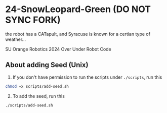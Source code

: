 # 24-SnowLeopard-Green (DO NOT SYNC FORK)

the robot has a CATapult, and Syracuse is known for a certian type of weather...

SU Orange Robotics 2024 Over Under Robot Code

## About adding Seed (Unix)
1. If you don't have permission to run the scripts under `./scripts`, run this
```bash
chmod +x scripts/add-seed.sh
```

2. To add the seed, run this
```bash
./scripts/add-seed.sh
```